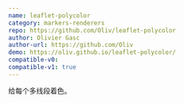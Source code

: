 ```yaml
---
name: leaflet-polycolor
category: markers-renderers
repo: https://github.com/Oliv/leaflet-polycolor
author: Olivier Gasc
author-url: https://github.com/Oliv
demo: https://oliv.github.io/leaflet-polycolor/
compatible-v0:
compatible-v1: true
---
```


给每个多线段着色。
